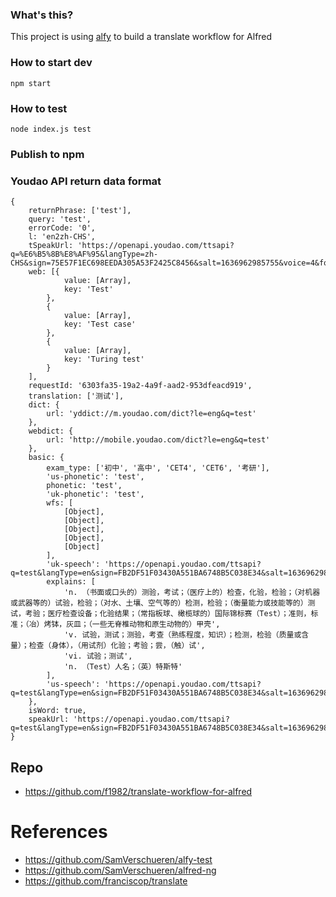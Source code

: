 ### What's this?

This project is using [alfy](https://github.com/sindresorhus/alfy) to build a translate workflow for Alfred 

### How to start dev

`npm start`

### How to test

`node index.js test`

### Publish to npm


### Youdao API return data format

```
{
    returnPhrase: ['test'],
    query: 'test',
    errorCode: '0',
    l: 'en2zh-CHS',
    tSpeakUrl: 'https://openapi.youdao.com/ttsapi?q=%E6%B5%8B%E8%AF%95&langType=zh-CHS&sign=75E57F1EC698EEDA305A53F2425C8456&salt=1636962985755&voice=4&format=mp3&appKey=525100d8f9304067&ttsVoiceStrict=false',
    web: [{
            value: [Array],
            key: 'Test'
        },
        {
            value: [Array],
            key: 'Test case'
        },
        {
            value: [Array],
            key: 'Turing test'
        }
    ],
    requestId: '6303fa35-19a2-4a9f-aad2-953dfeacd919',
    translation: ['测试'],
    dict: {
        url: 'yddict://m.youdao.com/dict?le=eng&q=test'
    },
    webdict: {
        url: 'http://mobile.youdao.com/dict?le=eng&q=test'
    },
    basic: {
        exam_type: ['初中', '高中', 'CET4', 'CET6', '考研'],
        'us-phonetic': 'test',
        phonetic: 'test',
        'uk-phonetic': 'test',
        wfs: [
            [Object],
            [Object],
            [Object],
            [Object],
            [Object]
        ],
        'uk-speech': 'https://openapi.youdao.com/ttsapi?q=test&langType=en&sign=FB2DF51F03430A551BA6748B5C038E34&salt=1636962985755&voice=5&format=mp3&appKey=525100d8f9304067&ttsVoiceStrict=false',
        explains: [
            'n. （书面或口头的）测验，考试；（医疗上的）检查，化验，检验；（对机器或武器等的）试验，检验；（对水、土壤、空气等的）检测，检验；（衡量能力或技能等的）测试，考验；医疗检查设备；化验结果；（常指板球、橄榄球的）国际锦标赛（Test）；准则，标准；（冶）烤钵，灰皿；（一些无脊椎动物和原生动物的）甲壳',
            'v. 试验，测试；测验，考查（熟练程度，知识）；检测，检验（质量或含量）；检查（身体），（用试剂）化验；考验；尝，（触）试',
            'vi. 试验；测试',
            'n. （Test）人名；（英）特斯特'
        ],
        'us-speech': 'https://openapi.youdao.com/ttsapi?q=test&langType=en&sign=FB2DF51F03430A551BA6748B5C038E34&salt=1636962985755&voice=6&format=mp3&appKey=525100d8f9304067&ttsVoiceStrict=false'
    },
    isWord: true,
    speakUrl: 'https://openapi.youdao.com/ttsapi?q=test&langType=en&sign=FB2DF51F03430A551BA6748B5C038E34&salt=1636962985755&voice=4&format=mp3&appKey=525100d8f9304067&ttsVoiceStrict=false'
}
```
## Repo
- https://github.com/f1982/translate-workflow-for-alfred

# References
- https://github.com/SamVerschueren/alfy-test
- https://github.com/SamVerschueren/alfred-ng
- https://github.com/franciscop/translate
